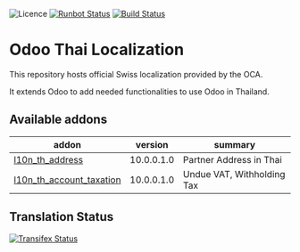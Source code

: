 ![Licence](https://img.shields.io/badge/licence-AGPL--3-blue.svg)
[![Runbot Status](https://runbot.odoo-community.org/runbot/badge/flat/238/10.0.svg)](https://runbot.odoo-community.org/runbot/repo/github-com-oca-l10n-thailand-238)
[![Build Status](https://travis-ci.org/OCA/l10n-thailand.svg?branch=10.0)](https://travis-ci.org/OCA/l10n-thailand)


Odoo Thai Localization
======================

This repository hosts official Swiss localization provided by the OCA.

It extends Odoo to add needed functionalities to use Odoo in Thailand.

[//]: # (addons)

Available addons
----------------
addon | version | summary
--- | --- | ---
[l10n_th_address](l10n_th_address/) | 10.0.0.1.0 | Partner Address in Thai
[l10n_th_account_taxation](l10n_th_account_taxation/) | 10.0.0.1.0 | Undue VAT, Withholding Tax

[//]: # (end addons)


Translation Status
------------------
[![Transifex Status](https://www.transifex.com/projects/p/OCA-l10n-thailand-10-0/chart/image_png)](https://www.transifex.com/projects/p/OCA-l10n-thailand-10-0)
